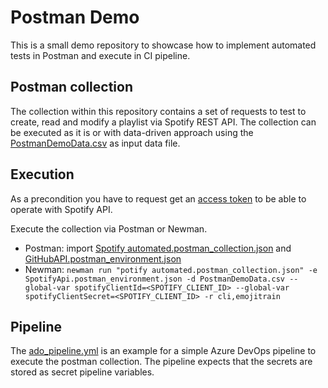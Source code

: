 # Postman Demo
This is a small demo repository to showcase how to implement automated tests in Postman and execute in CI pipeline.

## Postman collection
The collection within this repository contains a set of requests to test to create, read and modify a playlist via Spotify REST API.
The collection can be executed as it is or with data-driven approach using the [PostmanDemoData.csv](./PostmanDemoData.csv) as input data file.

## Execution
As a precondition you have to request get an [access token](https://developer.spotify.com/documentation/general/guides/authorization/code-flow) to be able to operate with Spotify API. 

Execute the collection via Postman or Newman.
 - Postman: import [Spotify automated.postman_collection.json](./Spotify%20automated.postman_collection.json) and [GitHubAPI.postman_environment.json](./SpotifyApi.postman_environment.json)
 - Newman: `newman run "potify automated.postman_collection.json" -e SpotifyApi.postman_environment.json -d PostmanDemoData.csv --global-var spotifyClientId=<SPOTIFY_CLIENT_ID> --global-var spotifyClientSecret=<SPOTIFY_CLIENT_ID> -r cli,emojitrain`

## Pipeline
The [ado_pipeline.yml](./ado_pipeline.yml) is an example for a simple Azure DevOps pipeline to execute the postman collection. The pipeline expects that the secrets are stored as secret pipeline variables. 

